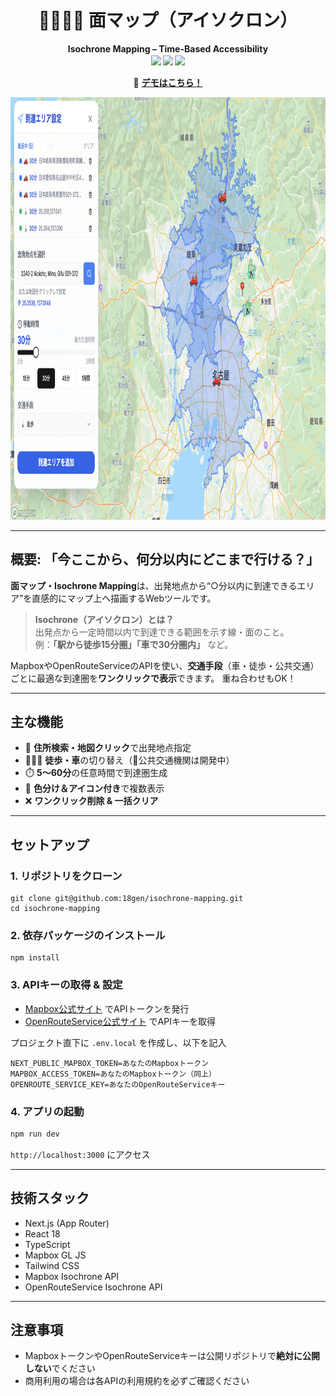 <div align="center">

# 🚗🚶‍♂️🚃 面マップ（アイソクロン）  

**Isochrone Mapping – Time-Based Accessibility**
<br />
<sub>
  <img src="https://img.shields.io/badge/Next.js-black?style=flat-square&logo=next.js" />
  <img src="https://img.shields.io/badge/TypeScript-blue?style=flat-square&logo=typescript" />
  <img src="https://img.shields.io/badge/Mapbox-blueviolet?style=flat-square&logo=mapbox" />
</sub>

🚀 <b>[デモはこちら！](https://isochrone-mapping.vercel.app/)</b>
</div>
<img width="1010" height="676" alt="Screenshot" src="resource/doc/demo.png" />
</div>

---

## 概要: 「今ここから、**何分以内**にどこまで行ける？」  
**面マップ・Isochrone Mapping**は、出発地点から“○分以内に到達できるエリア”を直感的にマップ上へ描画するWebツールです。

> **Isochrone（アイソクロン）とは？**  
> 出発点から一定時間以内で到達できる範囲を示す線・面のこと。  
> 例：**「駅から徒歩15分圏」「車で30分圏内」** など。

MapboxやOpenRouteServiceのAPIを使い、**交通手段**（車・徒歩・公共交通）ごとに最適な到達圏を**ワンクリックで表示**できます。
重ね合わせもOK！

---

## 主な機能

- 🔎 **住所検索・地図クリック**で出発地点指定
- 🚶‍♂️🚗 **徒歩・車**の切り替え（🚃公共交通機関は開発中）
- ⏱️ **5～60分**の任意時間で到達圏生成
- 🎨 **色分け＆アイコン付き**で複数表示
- ❌ **ワンクリック削除 & 一括クリア**

---

## セットアップ

### 1. リポジトリをクローン
```
git clone git@github.com:18gen/isochrone-mapping.git
cd isochrone-mapping
```

### 2. 依存パッケージのインストール
```
npm install
```

### 3. **APIキーの取得 & 設定**
- [Mapbox公式サイト](https://account.mapbox.com/) でAPIトークンを発行
- [OpenRouteService公式サイト](https://openrouteservice.org/sign-up/) でAPIキーを取得

プロジェクト直下に `.env.local` を作成し、以下を記入
```
NEXT_PUBLIC_MAPBOX_TOKEN=あなたのMapboxトークン
MAPBOX_ACCESS_TOKEN=あなたのMapboxトークン（同上）
OPENROUTE_SERVICE_KEY=あなたのOpenRouteServiceキー
```
### 4. **アプリの起動**
```bash
npm run dev
```
`http://localhost:3000` にアクセス

---

## 技術スタック

- Next.js (App Router)
- React 18
- TypeScript
- Mapbox GL JS
- Tailwind CSS
- Mapbox Isochrone API
- OpenRouteService Isochrone API

---

## 注意事項

- MapboxトークンやOpenRouteServiceキーは公開リポジトリで**絶対に公開しない**でください
- 商用利用の場合は各APIの利用規約を必ずご確認ください
